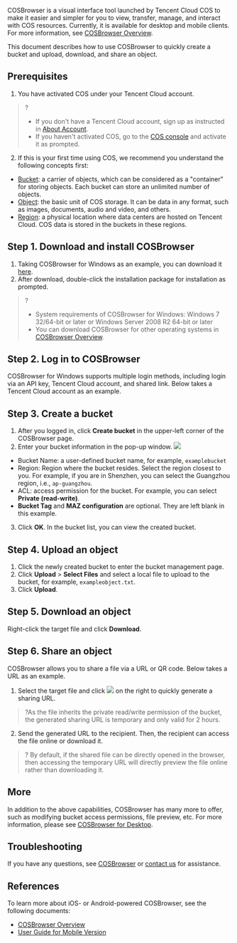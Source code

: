 
COSBrowser is a visual interface tool launched by Tencent Cloud COS to make it easier and simpler for you to view, transfer, manage, and interact with COS resources. Currently, it is available for desktop and mobile clients. For more information, see [COSBrowser Overview](https://intl.cloud.tencent.com/document/product/436/11366).

This document describes how to use COSBrowser to quickly create a bucket and upload, download, and share an object.


## Prerequisites

1. You have activated COS under your Tencent Cloud account.
>?
>- If you don't have a Tencent Cloud account, sign up as instructed in [About Account](https://www.tencentcloud.com/document/product/378).
>- If you haven't activated COS, go to the [COS console](https://console.cloud.tencent.com/cos5) and activate it as prompted.
2. If this is your first time using COS, we recommend you understand the following concepts first:
 - [Bucket](https://intl.cloud.tencent.com/document/product/436/13312): a carrier of objects, which can be considered as a "container" for storing objects. Each bucket can store an unlimited number of objects.
 - [Object](https://intl.cloud.tencent.com/document/product/436/13324): the basic unit of COS storage. It can be data in any format, such as images, documents, audio and video, and others.
 - [Region](https://intl.cloud.tencent.com/document/product/436/6224): a physical location where data centers are hosted on Tencent Cloud. COS data is stored in the buckets in these regions.


## Step 1. Download and install COSBrowser


1. Taking COSBrowser for Windows as an example, you can download it [here](https://cos5.cloud.tencent.com/cosbrowser/cosbrowser-setup-latest.exe).
2. After download, double-click the installation package for installation as prompted.


>?
>- System requirements of COSBrowser for Windows: Windows 7 32/64-bit or later or Windows Server 2008 R2 64-bit or later
>- You can download COSBrowser for other operating systems in [COSBrowser Overview](https://intl.cloud.tencent.com/document/product/436/11366).



## Step 2. Log in to COSBrowser

COSBrowser for Windows supports multiple login methods, including login via an API key, Tencent Cloud account, and shared link. Below takes a Tencent Cloud account as an example.


## Step 3. Create a bucket

1. After you logged in, click **Create bucket** in the upper-left corner of the COSBrowser page.
2. Enter your bucket information in the pop-up window.
![](https://main.qcloudimg.com/raw/d5c11a8be17d9a3462c0ca73ee189c73.png)
 - Bucket Name: a user-defined bucket name, for example, `examplebucket`
 - Region: Region where the bucket resides. Select the region closest to you. For example, if you are in Shenzhen, you can select the Guangzhou region, i.e., `ap-guangzhou`.
 - ACL: access permission for the bucket. For example, you can select **Private (read-write)**.
 - **Bucket Tag** and **MAZ configuration** are optional. They are left blank in this example.
3. Click **OK**. In the bucket list, you can view the created bucket.


## Step 4. Upload an object

1. Click the newly created bucket to enter the bucket management page.
2. Click **Upload** > **Select Files** and select a local file to upload to the bucket, for example, `exampleobject.txt`.
3. Click **Upload**.


## Step 5. Download an object

Right-click the target file and click **Download**.

## Step 6. Share an object

COSBrowser allows you to share a file via a URL or QR code. Below takes a URL as an example.

1. Select the target file and click <img src="https://main.qcloudimg.com/raw/37acaeb370eb77e1bb0c792d542792e2.jpg"  style="margin:0;"> on the right to quickly generate a sharing URL.
>?As the file inherits the private read/write permission of the bucket, the generated sharing URL is temporary and only valid for 2 hours.
2. Send the generated URL to the recipient. Then, the recipient can access the file online or download it.
>?
>By default, if the shared file can be directly opened in the browser, then accessing the temporary URL will directly preview the file online rather than downloading it.


## More

In addition to the above capabilities, COSBrowser has many more to offer, such as modifying bucket access permissions, file preview, etc. For more information, please see [COSBrowser for Desktop](https://intl.cloud.tencent.com/document/product/436/11366#.E6.A1.8C.E9.9D.A2.E7.AB.AF.E5.8A.9F.E8.83.BD.E5.88.97.E8.A1.A8).

## Troubleshooting

If you have any questions, see [COSBrowser](https://intl.cloud.tencent.com/document/product/436/35735) or [contact us](https://intl.cloud.tencent.com/contact-sales) for assistance.

## References

To learn more about iOS- or Android-powered COSBrowser, see the following documents:

- [COSBrowser Overview](https://intl.cloud.tencent.com/document/product/436/11366)
- [User Guide for Mobile Version](https://intl.cloud.tencent.com/document/product/436/41616)
